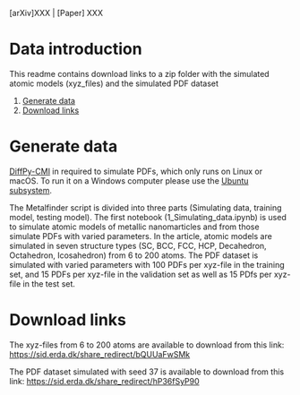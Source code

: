 [arXiv]XXX  |  [Paper] XXX

# Data introduction
This readme contains download links to a zip folder with the simulated atomic models (xyz_files) and the simulated PDF dataset

1. [Generate data](#generate-data)
2. [Download links](#download-links)

# Generate data
[DiffPy-CMI](https://www.diffpy.org/products/diffpycmi/index.html) in required to simulate PDFs, which only runs on Linux or macOS. To run it on a Windows computer
please use the [Ubuntu subsystem](https://ubuntu.com/tutorials/ubuntu-on-windows#1-overview).

The Metalfinder script is divided into three parts (Simulating data, training model, testing model). The first notebook (1_Simulating_data.ipynb) is used to simulate atomic models of metallic nanomarticles and from those simulate PDFs with varied parameters. In the article, atomic models are simulated in seven structure types (SC, BCC, FCC, HCP, Decahedron, Octahedron, Icosahedron) from 6 to 200 atoms. The PDF dataset is simulated with varied parameters with 100 PDFs per xyz-file in the training set, and 15 PDFs per xyz-file in the validation set as well as 15 PDfs per xyz-file in the test set.

# Download links
The xyz-files from 6 to 200 atoms are available to download from this link: https://sid.erda.dk/share_redirect/bQUUaFwSMk

The PDF dataset simulated with seed 37 is available to download from this link: https://sid.erda.dk/share_redirect/hP36fSyP90
